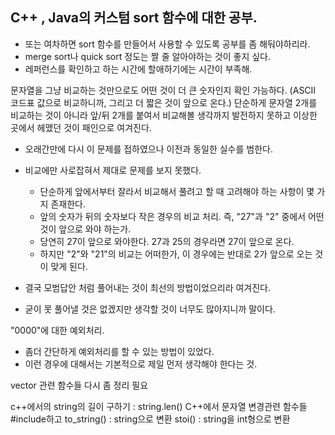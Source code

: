 ## C++ , Java의 커스텀 sort 함수에 대한 공부. 
- 또는 여차하면 sort 함수를 만들어서 사용할 수 있도록 공부를 좀 해둬야하리라. 
- merge sort나 quick sort 정도는 짤 줄 알아야하는 것이 좋지 싶다. 
- 레퍼런스를 확인하고 하는 시간에 할애하기에는 시간이 부족해. 

문자열을 그냥 비교하는 것만으로도 어떤 것이 더 큰 숫자인지 확인 가능하다. 
(ASCII 코드표 값으로 비교하니까, 그리고 더 짧은 것이 앞으로 온다.)
단순하게 문자열 2개를 비교하는 것이 아니라 앞/뒤 2개를 붙여서 비교해볼 생각까지
발전하지 못하고 이상한 곳에서 헤맸던 것이 패인으로 여겨진다. 

- 오래간만에 다시 이 문제를 접하였으나 이전과 동일한 실수를 범한다. 
- 비교에만 사로잡혀서 제대로 문제를 보지 못했다. 
  - 단순하게 앞에서부터 잘라서 비교해서 풀려고 할 때 고려해야 하는 사항이 몇 가지 존재한다.
  - 앞의 숫자가 뒤의 숫자보다 작은 경우의 비교 처리. 즉, "27"과 "2" 중에서 어떤 것이 앞으로 와야 하는가. 
  - 당연히 27이 앞으로 와야한다. 27과 25의 경우라면 27이 앞으로 온다. 
  - 하지만 "2"와 "21"의 비교는 어떠한가, 이 경우에는 반대로 2가 앞으로 오는 것이 맞게 된다. 

- 결국 모범답안 처럼 풀어내는 것이 최선의 방법이었으리라 여겨진다. 
- 굳이 못 풀어낼 것은 없겠지만 생각할 것이 너무도 많아지니까 말이다. 

"0000"에 대한 예외처리.
- 좀더 간단하게 예외처리를 할 수 있는 방법이 있었다.
- 이런 경우에 대해서는 기본적으로 제일 먼저 생각해야 한다는 것.

vector 관련 함수들 다시 좀 정리 필요 

c++에서의 string의 길이 구하기 : string.len()
C++에서 문자열 변경관련 함수들 #include<string>하고 
to_string() : string으로 변환
stoi() : string을 int형으로 변환

